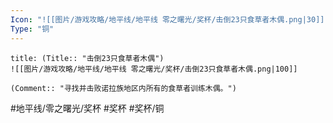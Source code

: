 ```yaml
---
Icon: "![[图片/游戏攻略/地平线/地平线 零之曙光/奖杯/击倒23只食草者木偶.png|30]]"
Type: "铜"
---
```

```ad-common-bronze-trophy
title: (Title:: "击倒23只食草者木偶")
![[图片/游戏攻略/地平线/地平线 零之曙光/奖杯/击倒23只食草者木偶.png|100]]

(Comment:: "寻找并击败诺拉族地区内所有的食草者训练木偶。")
```

#地平线/零之曙光/奖杯 #奖杯 #奖杯/铜
